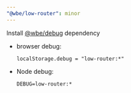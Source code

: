 ```yaml
---
"@wbe/low-router": minor
---
```


Install [@wbe/debug](https://github.com/willybrauner/debug) dependency

- browser debug:

  ```shell
  localStorage.debug = "low-router:*"
  ```

- Node debug:

  ```shell
  DEBUG=low-router:*
  ```
